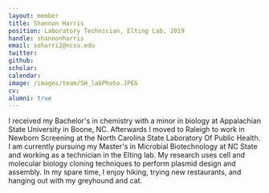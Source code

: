 ```yaml
---
layout: member
title: Shannon Harris
position: Laboratory Technician, Elting Lab, 2019
handle: shannonharris
email: soharri2@ncsu.edu
twitter:
github:
scholar:
calendar:
image: /images/team/SH_labPhoto.JPEG
cv:
alumni: true
---
```


I received my Bachelor's in chemistry with a minor in biology at Appalachian State University in Boone, NC. Afterwards I moved to Raleigh to work in Newborn Screening at the North Carolina State Laboratory Of Public Health. I am currently pursuing my Master's in Microbial Biotechnology at NC State and working as a technician in the Elting lab. My research uses cell and molecular biology cloning techniques to perform plasmid design and assembly. In my spare time, I enjoy hiking, trying new restaurants, and hanging out with my greyhound and cat.
